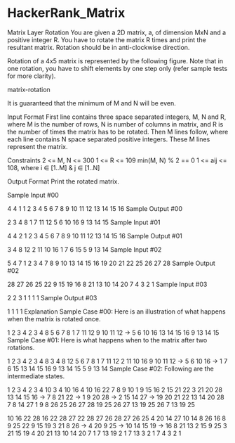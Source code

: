 # HackerRank_Matrix
Matrix Layer Rotation
You are given a 2D matrix, a, of dimension MxN and a positive integer R. You have to rotate the matrix R times and print the resultant matrix. Rotation should be in anti-clockwise direction.

Rotation of a 4x5 matrix is represented by the following figure. Note that in one rotation, you have to shift elements by one step only (refer sample tests for more clarity).

matrix-rotation

It is guaranteed that the minimum of M and N will be even.

Input Format 
First line contains three space separated integers, M, N and R, where M is the number of rows, N is number of columns in matrix, and R is the number of times the matrix has to be rotated. 
Then M lines follow, where each line contains N space separated positive integers. These M lines represent the matrix.

Constraints 
2 <= M, N <= 300 
1 <= R <= 109 
min(M, N) % 2 == 0 
1 <= aij <= 108, where i ∈ [1..M] & j ∈ [1..N]

Output Format 
Print the rotated matrix.

Sample Input #00

4 4 1
1 2 3 4
5 6 7 8
9 10 11 12
13 14 15 16
Sample Output #00

2 3 4 8
1 7 11 12
5 6 10 16
9 13 14 15
Sample Input #01

4 4 2
1 2 3 4
5 6 7 8
9 10 11 12
13 14 15 16
Sample Output #01

3 4 8 12
2 11 10 16
1 7 6 15
5 9 13 14
Sample Input #02

5 4 7
1 2 3 4
7 8 9 10
13 14 15 16
19 20 21 22
25 26 27 28
Sample Output #02

28 27 26 25
22 9 15 19
16 8 21 13
10 14 20 7
4 3 2 1
Sample Input #03

2 2 3
1 1
1 1
Sample Output #03

1 1
1 1
Explanation 
Sample Case #00: Here is an illustration of what happens when the matrix is rotated once.

 1  2  3  4      2  3  4  8
 5  6  7  8      1  7 11 12
 9 10 11 12  ->  5  6 10 16
13 14 15 16      9 13 14 15
Sample Case #01: Here is what happens when to the matrix after two rotations.

 1  2  3  4      2  3  4  8      3  4  8 12
 5  6  7  8      1  7 11 12      2 11 10 16
 9 10 11 12  ->  5  6 10 16  ->  1  7  6 15
13 14 15 16      9 13 14 15      5  9 13 14
Sample Case #02: Following are the intermediate states.

1  2  3  4      2  3  4 10    3  4 10 16    4 10 16 22
7  8  9 10      1  9 15 16    2 15 21 22    3 21 20 28
13 14 15 16 ->  7  8 21 22 -> 1  9 20 28 -> 2 15 14 27 ->
19 20 21 22    13 14 20 28    7  8 14 27    1  9  8 26
25 26 27 28    19 25 26 27    13 19 25 26   7 13 19 25



10 16 22 28    16 22 28 27    22 28 27 26    28 27 26 25
 4 20 14 27    10 14  8 26    16  8  9 25    22  9 15 19
 3 21  8 26 ->  4 20  9 25 -> 10 14 15 19 -> 16  8 21 13
 2 15  9 25     3 21 15 19     4 20 21 13    10 14 20  7
 1  7 13 19     2  1  7 13     3  2  1  7     4  3  2  1
